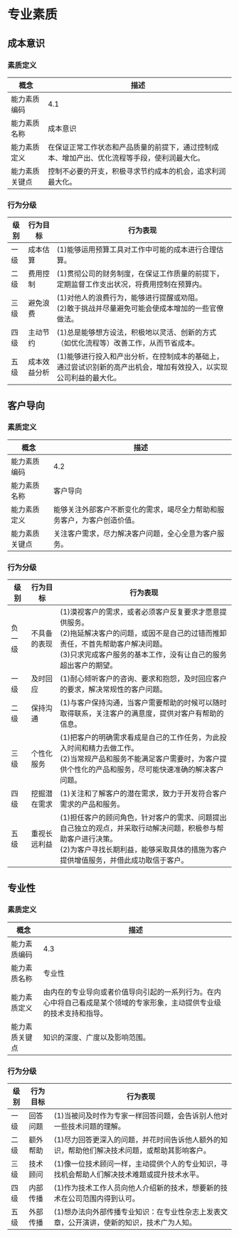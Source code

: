 <!-- toc -->

# 专业素质
    
## 成本意识

### 素质定义

|概念|描述|
|----|----|
|能力素质编码|4.1|
|能力素质名称|成本意识|
|能力素质定义|在保证正常工作状态和产品质量的前提下，通过控制成本、增加产出、优化流程等手段，使利润最大化。|
|能力素质关键点|控制不必要的开支，积极寻求节约成本的机会，追求利润最大化。|

### 行为分级

|级别|行为目标|行为表现|
|----|----|----|
|一级|成本估算|(1)能够运用预算工具对工作中可能的成本进行合理估算。|
|二级|费用控制|(1)贯彻公司的财务制度，在保证工作质量的前提下，定期监督工作支出状况，将费用控制在预算内。|
|三级|避免浪费|(1)对他人的浪费行为，能够进行提醒或劝阻。<br/>(2)敢于挑战并尽量避免可能会使成本增加的一些官僚做法。|
|四级|主动节约|(1)总是能够想方设法，积极地以灵活、创新的方式（如优化流程等）改善工作，从而节省成本。|
|五级|成本效益分析|(1)能够进行投入和产出分析，在控制成本的基础上，通过尝试识别新的高产出机会，增加有效投入，以实现公司利益的最大化。|

## 客户导向

### 素质定义

|概念|描述|
|----|----|
|能力素质编码|4.2|
|能力素质名称|客户导向|
|能力素质定义|能够关注外部客户不断变化的需求，竭尽全力帮助和服务客户，为客户创造价值。|
|能力素质关键点|关注客户需求，尽力解决客户问题，全心全意为客户服务。|

### 行为分级

|级别|行为目标|行为表现|
|----|----|----|
|负一级|不具备的表现|(1)漠视客户的需求，或者必须客户反复要求才愿意提供服务。<br/>(2)拖延解决客户的问题，或因不是自己的过错而推卸责任，不首先帮助客户解决问题。<br/>(3)只求完成客户服务的基本工作，没有让自己的服务超出客户的期望。|
|一级|及时回应|(1)耐心倾听客户的咨询、要求和抱怨，及时回应客户的要求，解决常规性的客户问题。|
|二级|保持沟通|(1)与客户保持沟通，当客户需要帮助的时候可以随时取得联系，关注客户的满意度，提供对客户有帮助的信息。|
|三级|个性化服务|(1)把客户的明确需求看成是自己的工作任务，为此投入时间和精力去做工作。<br/>(2)当常规产品和服务不能满足客户需要时，为客户提供个性化的产品和服务，尽可能快速准确的解决客户问题。|
|四级|挖掘潜在需求|(1)关注和了解客户的潜在需求，致力于开发符合客户需求的产品和服务。|
|五级|重视长远利益|(1)担任客户的顾问角色，针对客户的需求、问题提出自己独立的观点，并采取行动解决问题，积极参与帮助客户进行决策。<br/>(2)为客户寻找长期利益，能够采取具体的措施为客户提供增值服务，并借此成功取信于客户。|

## 专业性

### 素质定义

|概念|描述|
|----|----|
|能力素质编码|4.3|
|能力素质名称|专业性|
|能力素质定义|由内在的专业导向或者价值导向引起的一系列行为。在内心中将自己看成是某个领域的专家形象，主动提供专业级的技术支持和指导。|
|能力素质关键点|知识的深度、广度以及影响范围。|

### 行为分级

|级别|行为目标|行为表现|
|----|----|----|
|一级|回答问题|(1)当被问及时作为专家一样回答问题，会告诉别人他对一些技术问题的理解。|
|二级|额外帮助|(1)尽力回答更深入的问题，并花时间告诉他人额外的知识，帮助他们解决技术问题，或帮助其影响客户。|
|三级|技术顾问|(1)像一位技术顾问一样，主动提供个人的专业知识，寻找机会帮助人们解决技术难题或提升技术水平。|
|四级|内部传播|(1)作为技术工作人员向他人介绍新的技术，想要新的技术在公司范围内得到认可。|
|五级|外部传播|(1)想办法向外部传播专业知识：在专业性杂志上发表文章，公开演讲，使新的知识，技术广为人知。|

